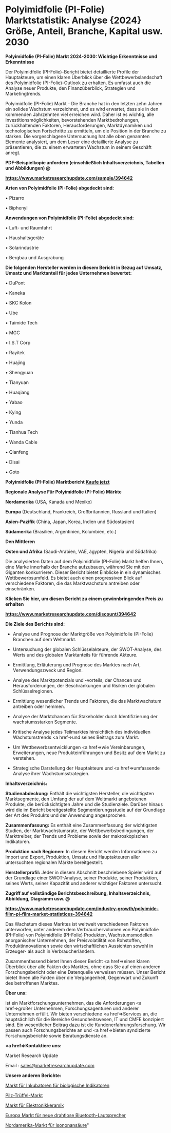 # Polyimidfolie (PI-Folie) Marktstatistik: Analyse {2024} Größe, Anteil, Branche, Kapital usw. 2030

<strong>Polyimidfolie (PI-Folie) Markt 2024-2030: Wichtige Erkenntnisse und Erkenntnisse</strong>

Der Polyimidfolie (PI-Folie)-Bericht bietet detaillierte Profile der Hauptakteure, um einen klaren Überblick über die Wettbewerbslandschaft des Polyimidfolie (PI-Folie)-Outlook zu erhalten. Es umfasst auch die Analyse neuer Produkte, den Finanzüberblick, Strategien und Marketingtrends.

Polyimidfolie (PI-Folie) Markt - Die Branche hat in den letzten zehn Jahren ein solides Wachstum verzeichnet, und es wird erwartet, dass sie in den kommenden Jahrzehnten viel erreichen wird. Daher ist es wichtig, alle Investitionsmöglichkeiten, bevorstehenden Marktbedrohungen, zurückhaltenden Faktoren, Herausforderungen, Marktdynamiken und technologischen Fortschritte zu ermitteln, um die Position in der Branche zu stärken. Die vorgeschlagene Untersuchung hat alle oben genannten Elemente analysiert, um dem Leser eine detaillierte Analyse zu präsentieren, die zu einem erwarteten Wachstum in seinem Geschäft anregt.



<strong><b>PDF-Beispielkopie anfordern (einschließlich Inhaltsverzeichnis, Tabellen und Abbildungen) @ </b></strong>

<strong><a href=https://www.marketresearchupdate.com/sample/394642>

<strong>https://www.marketresearchupdate.com/sample/394642</u></a></strong></strong>



<strong>Arten von Polyimidfolie (PI-Folie) abgedeckt sind:</strong>

• Pizarro

• Biphenyl



<strong>Anwendungen von Polyimidfolie (PI-Folie) abgedeckt sind:</strong>

• Luft- und Raumfahrt

• Haushaltsgeräte

• Solarindustrie

• Bergbau und Ausgrabung



<strong>Die folgenden Hersteller werden in diesem Bericht in Bezug auf Umsatz, Umsatz und Marktanteil für jedes Unternehmen bewertet:</strong>

• DuPont

• Kaneka

• SKC Kolon

• Ube

• Taimide Tech

• MGC

• I.S.T Corp

• Rayitek

• Huajing

• Shengyuan

• Tianyuan

• Huaqiang

• Yabao

• Kying

• Yunda

• Tianhua Tech

• Wanda Cable

• Qianfeng

• Disai

• Goto



<strong>Polyimidfolie (PI-Folie) Marktbericht <a href=https://www.marketresearchupdate.com/buynow/394642>Kaufe jetzt</a></strong>



<strong>Regionale Analyse Für Polyimidfolie (PI-Folie) Märkte</strong>



<strong>Nordamerika</strong> (USA, Kanada und Mexiko)



<strong>Europa</strong> (Deutschland, Frankreich, Großbritannien, Russland und Italien)



<strong>Asien-Pazifik</strong> (China, Japan, Korea, Indien und Südostasien)



<strong>Südamerika</strong> (Brasilien, Argentinien, Kolumbien, etc.)



<strong>Den Mittleren</strong> 

<strong>Osten und Afrika</strong> (Saudi-Arabien, VAE, ägypten, Nigeria und Südafrika)

Die analysierten Daten auf dem Polyimidfolie (PI-Folie) Markt helfen Ihnen, eine Marke innerhalb der Branche aufzubauen, während Sie mit den Giganten konkurrieren. Dieser Bericht bietet Einblicke in ein dynamisches Wettbewerbsumfeld. Es bietet auch einen progressiven Blick auf verschiedene Faktoren, die das Marktwachstum antreiben oder einschränken.



<strong>Klicken Sie hier, um diesen Bericht zu einem gewinnbringenden Preis zu erhalten
</strong>

<strong><a href=https://www.marketresearchupdate.com/discount/394642>https://www.marketresearchupdate.com/discount/394642</b></u></strong></a>



<strong>Die Ziele des Berichts sind:</strong>

- Analyse und Prognose der Marktgröße von Polyimidfolie (PI-Folie) Branchen auf dem Weltmarkt.

- Untersuchung der globalen Schlüsselakteure, der SWOT-Analyse, des Werts und des globalen Marktanteils für führende Akteure.

- Ermittlung, Erläuterung und Prognose des Marktes nach Art, Verwendungszweck und Region.

- Analyse des Marktpotenzials und -vorteils, der Chancen und Herausforderungen, der Beschränkungen und Risiken der globalen Schlüsselregionen.

- Ermittlung wesentlicher Trends und Faktoren, die das Marktwachstum antreiben oder hemmen.

- Analyse der Marktchancen für Stakeholder durch Identifizierung der wachstumsstarken Segmente.

- Kritische Analyse jedes Teilmarktes hinsichtlich des individuellen Wachstumstrends <a href=>und</a> seines Beitrags zum Markt.

- Um Wettbewerbsentwicklungen <a href=>wie</a> Vereinbarungen, Erweiterungen, neue Produkteinführungen und Besitz auf dem Markt zu verstehen.

- Strategische Darstellung der Hauptakteure und <a href=>umfas</a>sende Analyse ihrer Wachstumsstrategien.



<strong>Inhaltsverzeichnis:</strong>



<strong>Studienabdeckung:</strong> Enthält die wichtigsten Hersteller, die wichtigsten Marktsegmente, den Umfang der auf dem Weltmarkt angebotenen Produkte, die berücksichtigten Jahre und die Studienziele. Darüber hinaus wird die im Bericht bereitgestellte Segmentierungsstudie auf der Grundlage der Art des Produkts und der Anwendung angesprochen.



<strong>Zusammenfassung:</strong> Es enthält eine Zusammenfassung der wichtigsten Studien, der Marktwachstumsrate, der Wettbewerbsbedingungen, der Markttreiber, der Trends und Probleme sowie der makroskopischen Indikatoren.



<strong>Produktion nach Regionen:</strong> In diesem Bericht werden Informationen zu Import und Export, Produktion, Umsatz und Hauptakteuren aller untersuchten regionalen Märkte bereitgestellt.



<strong>Herstellerprofil:</strong> Jeder in diesem Abschnitt beschriebene Spieler wird auf der Grundlage einer SWOT-Analyse, seiner Produkte, seiner Produktion, seines Werts, seiner Kapazität und anderer wichtiger Faktoren untersucht.



<strong><b>Zugriff auf vollständige Berichtsbeschreibung, Inhaltsverzeichnis, Abbildung, Diagramm usw. @ </b></strong>

<strong><a href=https://www.marketresearchupdate.com/industry-growth/polyimide-film-pi-film-market-statistices-394642>https://www.marketresearchupdate.com/industry-growth/polyimide-film-pi-film-market-statistices-394642</a></strong>

Das Wachstum dieses Marktes ist weltweit verschiedenen Faktoren unterworfen, unter anderem dem Verbrauchervolumen von Polyimidfolie (PI-Folie) von Polyimidfolie (PI-Folie) Produkten, Wachstumsmodellen anorganischer Unternehmen, der Preisvolatilität von Rohstoffen, Produktinnovationen sowie den wirtschaftlichen Aussichten sowohl in Erzeuger- als auch in Verbraucherländern.

Zusammenfassend bietet Ihnen dieser Bericht <a href=>einen</a> klaren Überblick über alle Fakten des Marktes, ohne dass Sie auf einen anderen Forschungsbericht oder eine Datenquelle verweisen müssen. Unser Bericht bietet Ihnen alle Fakten über die Vergangenheit, Gegenwart und Zukunft des betroffenen Marktes.



<strong>Über uns:</strong>

 ist ein Marktforschungsunternehmen, das die Anforderungen <a href=>großer</a> Unternehmen, Forschungsagenturen und anderer Unternehmen erfüllt. Wir bieten verschiedene <a href=>Services</a> an, die hauptsächlich für die Bereiche Gesundheitswesen, IT und CMFE konzipiert sind. Ein wesentlicher Beitrag dazu ist die Kundenerfahrungsforschung. Wir passen auch Forschungsberichte an und <a href=>bieten</a> syndizierte Forschungsberichte sowie Beratungsdienste an.



<strong><a href=>Kontaktiere uns:</a></strong>

Market Research Update

Email : sales@marketresearchupdate.com



<strong>Unsere anderen Berichte:</strong>

<a href=https://www.linkedin.com/pulse/biological-indicator-incubator-market-opportunities>Markt für Inkubatoren für biologische Indikatoren</a>

<a href=https://www.linkedin.com/pulse/mushrooms-truffles-market-size-growth-set-surge-significantly>Pilz-Trüffel-Markt</a>

<a href=https://www.linkedin.com/pulse/electronics-ceramics-market-sizing-up-anticipating-trends>Markt für Elektronikkeramik</a>

<a href=https://www.linkedin.com/pulse/europe-new-wireless-bluetooth-speaker-market>Europa Markt für neue drahtlose Bluetooth-Lautsprecher</a>

<a href=https://www.linkedin.com/pulse/north-america-isononanoic-acid-market-2023-current-future>Nordamerika-Markt für Isononansäure</a>"
